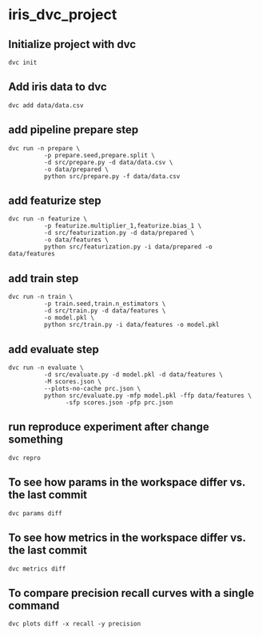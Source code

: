 # iris_dvc_project

## Initialize project with dvc
```dvc init```


## Add iris data to dvc
```dvc add data/data.csv```

## add pipeline prepare step
```
dvc run -n prepare \
          -p prepare.seed,prepare.split \
          -d src/prepare.py -d data/data.csv \
          -o data/prepared \
          python src/prepare.py -f data/data.csv
```

## add featurize step
```
dvc run -n featurize \
          -p featurize.multiplier_1,featurize.bias_1 \
          -d src/featurization.py -d data/prepared \
          -o data/features \
          python src/featurization.py -i data/prepared -o data/features
```

## add train step
```
dvc run -n train \
          -p train.seed,train.n_estimators \
          -d src/train.py -d data/features \
          -o model.pkl \
          python src/train.py -i data/features -o model.pkl
```

## add evaluate step
```
dvc run -n evaluate \
          -d src/evaluate.py -d model.pkl -d data/features \
          -M scores.json \
          --plots-no-cache prc.json \
          python src/evaluate.py -mfp model.pkl -ffp data/features \
                -sfp scores.json -pfp prc.json
```

## run reproduce experiment after change something
```dvc repro```

## To see how params in the workspace differ vs. the last commit
```dvc params diff```

## To see how metrics in the workspace differ vs. the last commit
````dvc metrics diff````

## To compare precision recall curves with a single command
```dvc plots diff -x recall -y precision```